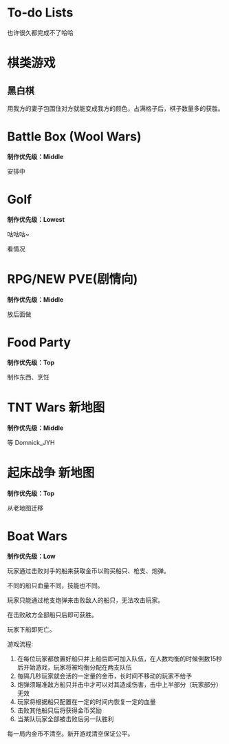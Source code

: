 # To-do Lists

也许很久都完成不了哈哈

# 棋类游戏

## 黑白棋

用我方的妻子包围住对方就能变成我方的颜色，占满格子后，棋子数量多的获胜。

# Battle Box (Wool Wars)

**制作优先级：Middle**

安排中

# Golf

**制作优先级：Lowest**

咕咕咕~

看情况

# RPG/NEW PVE(剧情向)

**制作优先级：Middle**

放后面做

# Food Party

**制作优先级：Top**

制作东西、烹饪

# TNT Wars 新地图

**制作优先级：Middle**

等 Domnick_JYH

# 起床战争 新地图

**制作优先级：Top**

从老地图迁移

# Boat Wars

**制作优先级：Low**

玩家通过击败对手的船来获取金币以购买船只、枪支、炮弹。

不同的船只血量不同，技能也不同。

玩家只能通过枪支炮弹来击败敌人的船只，无法攻击玩家。

在击败敌方全部船只后即可获胜。

玩家下船即死亡。

游戏流程:

1. 在每位玩家都放置好船只并上船后即可加入队伍，在人数均衡的时候倒数15秒后开始游戏，玩家将被均衡分配在两支队伍
2. 每隔几秒玩家就会活的一定量的金币，长时间不移动的玩家不给予
3. 炮弹须瞄准敌方船只并击中才可以对其造成伤害，击中上半部分（玩家部分）无效
4. 玩家将根据船只配置在一定的时间内恢复一定的血量
5. 击败其他船只后将获得金币奖励
6. 当某队玩家全部被击败后另一队胜利

每一局内金币不清空。新开游戏清空保证公平。

